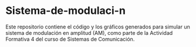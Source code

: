 # Sistema-de-modulaci-n
Este repositorio contiene el código y los gráficos generados para simular un sistema de modulación en amplitud (AM), como parte de la Actividad Formativa 4 del curso de Sistemas de Comunicación.
